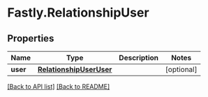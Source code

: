 # Fastly.RelationshipUser

## Properties

Name | Type | Description | Notes
------------ | ------------- | ------------- | -------------
**user** | [**RelationshipUserUser**](RelationshipUserUser.md) |  | [optional] 


[[Back to API list]](../../README.md#endpoints) [[Back to README]](../../README.md)
